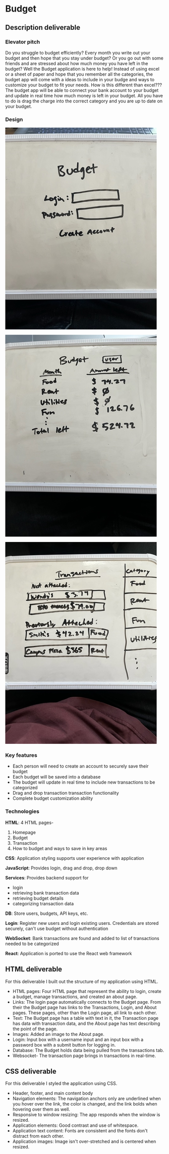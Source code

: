# Budget

## Description deliverable

### Elevator pitch
Do you struggle to budget efficiently? Every month you write out your budget and then hope that you stay under budget? Or you go out with some friends and are stressed about how much money you have left in the budget? Well the Budget application is here to help! Instead of using excel or a sheet of paper and hope that you remember all the categories, the budget app will come with a ideas to include in your budge and ways to customize your budget to fit your needs. How is this different than excel??? The budget app will be able to connect your bank account to your budget and update in real time how much money is left in your budget. All you have to do is drag the charge into the correct category and you are up to date on your budget.

### Design

![homepage](./images/Budget-Homepage.jpg)

![budget](./images/Budget-Budget.jpg)

![transactions](./images/Budget-Transaction.jpg)

### Key features
- Each person will need to create an account to securely save their budget
- Each budget will be saved into a database
- The budget will update in real time to include new transactions to be categorized
- Drag and drop transaction transaction functionality
- Complete budget customization ability

### Technologies
**HTML**: 4 HTML pages- 
1. Homepage 
2. Budget
3. Transaction
4. How to budget and ways to save in key areas

**CSS**: Application styling supports user experience with application

**JavaScript**: Provides login, drag and drop, drop down

**Services**: Provides backend support for 
- login
- retrieving bank transaction data
- retrieving budget details
- categorizing transaction data

**DB**: Store users, budgets, API keys, etc.

**Login**: Register new users and login existing users. Credentials are stored securely, can't use budget without authentication

**WebSocket**: Bank transactions are found and added to list of transactions needed to be categorized

**React**: Application is ported to use the React web framework

## HTML deliverable

For this deliverable I built out the structure of my application using HTML.

- HTML pages: Four HTML page that represent the ability to login, create a budget, manage transactions, and created an about page.
- Links: The login page automatically connects to the Budget page. From their the Budget page has links to the Transactions, Login, and About pages. These pages, other than the Login page, all link to each other.
- Text: The Budget page has a table with text in it, the Transaction page has data with transaction data, and the About page has text describing the point of the page.
- Images: Added an image to the About page.
- Login: Input box with a username input and an input box with a password box with a submit button for logging in.
- Database: The Budget holds data being pulled from the transactions tab.
- Websocket- The transaction page brings in transactions in real-time.


## CSS deliverable

For this deliverable I styled the application using CSS.

- Header, footer, and main content body
- Navigation elements: The navigation anchors only are underlined when you hover over the link, the color is changed, and the link bolds when hovering over them as well.
- Responsive to window resizing: The app responds when the window is resized.
- Application elements: Good contrast and use of whitespace.
- Application text content: Fonts are consistent and the fonts don't distract from each other.
- Application images: Image isn't over-stretched and is centered when resized.








